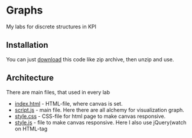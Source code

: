 # Graphs
My labs for discrete structures in KPI

## Installation
You can just [download](https://github.com/mezgoodle/canvas-graph-visualize/archive/master.zip) this code like zip archive, then unzip and use.

## Architecture
There are main files, that used in every lab
* [index.html](https://github.com/mezgoodle/canvas-graph-visualize/blob/master/index.html) - HTML-file, where canvas is set.
* [script.js](https://github.com/mezgoodle/canvas-graph-visualize/blob/master/script.js) - main file. Here there are all alchemy for visualization graph.
* [style.css](https://github.com/mezgoodle/canvas-graph-visualize/blob/master/style.css) - CSS-file for html page to make canvas responsive.
* [style.js](https://github.com/mezgoodle/canvas-graph-visualize/blob/master/style.js) - file to make canvas responsive. Here I also use jQuery(watch on HTML-tag <script>)
* [Program.cs](https://github.com/mezgoodle/canvas-graph-visualize/blob/master/matrix/Program.cs) - file for generating matrixs.

## Labs list
* [First lab](https://github.com/mezgoodle/canvas-graph-visualize/tree/master/Lab_rob_1)
* [Second lab](https://github.com/mezgoodle/canvas-graph-visualize/tree/master/Lab_rob_2)
* [Third lab](https://github.com/mezgoodle/canvas-graph-visualize/tree/master/Lab_rob_3)
* [Fourth lab](https://github.com/mezgoodle/canvas-graph-visualize/tree/master/Lab_rob_4)
* [Fifth lab](https://github.com/mezgoodle/canvas-graph-visualize/tree/master/Lab_rob_5)
* [Sixth lab](https://github.com/mezgoodle/canvas-graph-visualize/tree/master/Lab_rob_6)

## License
[MIT](https://choosealicense.com/licenses/mit/)

> As i see, best console results are showing in [Chrome](https://www.google.com/intl/uk_ua/chrome/). So if you can, launch in that browser